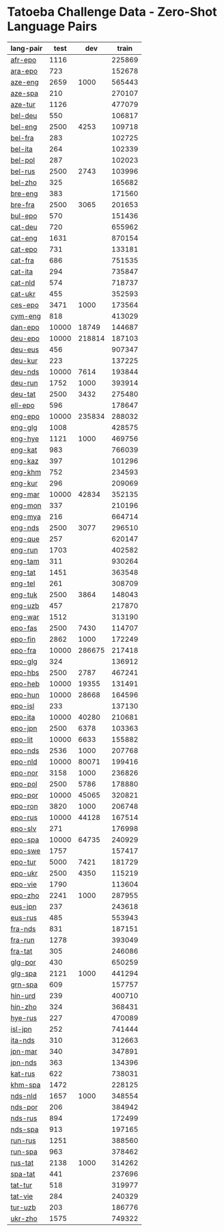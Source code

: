 # Tatoeba Challenge Data - Zero-Shot Language Pairs

| lang-pair |    test    |    dev     |    train   |
|-----------|------------|------------|------------|
|  [afr-epo](https://object.pouta.csc.fi/Tatoeba-Challenge/afr-epo.tar)  |       1116 |            |     225869 |
|  [ara-epo](https://object.pouta.csc.fi/Tatoeba-Challenge/ara-epo.tar)  |        723 |            |     152678 |
|  [aze-eng](https://object.pouta.csc.fi/Tatoeba-Challenge/aze-eng.tar)  |       2659 |       1000 |     565443 |
|  [aze-spa](https://object.pouta.csc.fi/Tatoeba-Challenge/aze-spa.tar)  |        210 |            |     270107 |
|  [aze-tur](https://object.pouta.csc.fi/Tatoeba-Challenge/aze-tur.tar)  |       1126 |            |     477079 |
|  [bel-deu](https://object.pouta.csc.fi/Tatoeba-Challenge/bel-deu.tar)  |        550 |            |     106817 |
|  [bel-eng](https://object.pouta.csc.fi/Tatoeba-Challenge/bel-eng.tar)  |       2500 |       4253 |     109718 |
|  [bel-fra](https://object.pouta.csc.fi/Tatoeba-Challenge/bel-fra.tar)  |        283 |            |     102725 |
|  [bel-ita](https://object.pouta.csc.fi/Tatoeba-Challenge/bel-ita.tar)  |        264 |            |     102339 |
|  [bel-pol](https://object.pouta.csc.fi/Tatoeba-Challenge/bel-pol.tar)  |        287 |            |     102023 |
|  [bel-rus](https://object.pouta.csc.fi/Tatoeba-Challenge/bel-rus.tar)  |       2500 |       2743 |     103996 |
|  [bel-zho](https://object.pouta.csc.fi/Tatoeba-Challenge/bel-zho.tar)  |        325 |            |     165682 |
|  [bre-eng](https://object.pouta.csc.fi/Tatoeba-Challenge/bre-eng.tar)  |        383 |            |     171560 |
|  [bre-fra](https://object.pouta.csc.fi/Tatoeba-Challenge/bre-fra.tar)  |       2500 |       3065 |     201653 |
|  [bul-epo](https://object.pouta.csc.fi/Tatoeba-Challenge/bul-epo.tar)  |        570 |            |     151436 |
|  [cat-deu](https://object.pouta.csc.fi/Tatoeba-Challenge/cat-deu.tar)  |        720 |            |     655962 |
|  [cat-eng](https://object.pouta.csc.fi/Tatoeba-Challenge/cat-eng.tar)  |       1631 |            |     870154 |
|  [cat-epo](https://object.pouta.csc.fi/Tatoeba-Challenge/cat-epo.tar)  |        731 |            |     133181 |
|  [cat-fra](https://object.pouta.csc.fi/Tatoeba-Challenge/cat-fra.tar)  |        686 |            |     751535 |
|  [cat-ita](https://object.pouta.csc.fi/Tatoeba-Challenge/cat-ita.tar)  |        294 |            |     735847 |
|  [cat-nld](https://object.pouta.csc.fi/Tatoeba-Challenge/cat-nld.tar)  |        574 |            |     718737 |
|  [cat-ukr](https://object.pouta.csc.fi/Tatoeba-Challenge/cat-ukr.tar)  |        455 |            |     352593 |
|  [ces-epo](https://object.pouta.csc.fi/Tatoeba-Challenge/ces-epo.tar)  |       3471 |       1000 |     173564 |
|  [cym-eng](https://object.pouta.csc.fi/Tatoeba-Challenge/cym-eng.tar)  |        818 |            |     413029 |
|  [dan-epo](https://object.pouta.csc.fi/Tatoeba-Challenge/dan-epo.tar)  |      10000 |      18749 |     144687 |
|  [deu-epo](https://object.pouta.csc.fi/Tatoeba-Challenge/deu-epo.tar)  |      10000 |     218814 |     187103 |
|  [deu-eus](https://object.pouta.csc.fi/Tatoeba-Challenge/deu-eus.tar)  |        456 |            |     907347 |
|  [deu-kur](https://object.pouta.csc.fi/Tatoeba-Challenge/deu-kur.tar)  |        223 |            |     137225 |
|  [deu-nds](https://object.pouta.csc.fi/Tatoeba-Challenge/deu-nds.tar)  |      10000 |       7614 |     193844 |
|  [deu-run](https://object.pouta.csc.fi/Tatoeba-Challenge/deu-run.tar)  |       1752 |       1000 |     393914 |
|  [deu-tat](https://object.pouta.csc.fi/Tatoeba-Challenge/deu-tat.tar)  |       2500 |       3432 |     275480 |
|  [ell-epo](https://object.pouta.csc.fi/Tatoeba-Challenge/ell-epo.tar)  |        596 |            |     178647 |
|  [eng-epo](https://object.pouta.csc.fi/Tatoeba-Challenge/eng-epo.tar)  |      10000 |     235834 |     288032 |
|  [eng-glg](https://object.pouta.csc.fi/Tatoeba-Challenge/eng-glg.tar)  |       1008 |            |     428575 |
|  [eng-hye](https://object.pouta.csc.fi/Tatoeba-Challenge/eng-hye.tar)  |       1121 |       1000 |     469756 |
|  [eng-kat](https://object.pouta.csc.fi/Tatoeba-Challenge/eng-kat.tar)  |        983 |            |     766039 |
|  [eng-kaz](https://object.pouta.csc.fi/Tatoeba-Challenge/eng-kaz.tar)  |        397 |            |     101296 |
|  [eng-khm](https://object.pouta.csc.fi/Tatoeba-Challenge/eng-khm.tar)  |        752 |            |     234593 |
|  [eng-kur](https://object.pouta.csc.fi/Tatoeba-Challenge/eng-kur.tar)  |        296 |            |     209069 |
|  [eng-mar](https://object.pouta.csc.fi/Tatoeba-Challenge/eng-mar.tar)  |      10000 |      42834 |     352135 |
|  [eng-mon](https://object.pouta.csc.fi/Tatoeba-Challenge/eng-mon.tar)  |        337 |            |     210196 |
|  [eng-mya](https://object.pouta.csc.fi/Tatoeba-Challenge/eng-mya.tar)  |        216 |            |     664714 |
|  [eng-nds](https://object.pouta.csc.fi/Tatoeba-Challenge/eng-nds.tar)  |       2500 |       3077 |     296510 |
|  [eng-que](https://object.pouta.csc.fi/Tatoeba-Challenge/eng-que.tar)  |        257 |            |     620147 |
|  [eng-run](https://object.pouta.csc.fi/Tatoeba-Challenge/eng-run.tar)  |       1703 |            |     402582 |
|  [eng-tam](https://object.pouta.csc.fi/Tatoeba-Challenge/eng-tam.tar)  |        311 |            |     930264 |
|  [eng-tat](https://object.pouta.csc.fi/Tatoeba-Challenge/eng-tat.tar)  |       1451 |            |     363548 |
|  [eng-tel](https://object.pouta.csc.fi/Tatoeba-Challenge/eng-tel.tar)  |        261 |            |     308709 |
|  [eng-tuk](https://object.pouta.csc.fi/Tatoeba-Challenge/eng-tuk.tar)  |       2500 |       3864 |     148043 |
|  [eng-uzb](https://object.pouta.csc.fi/Tatoeba-Challenge/eng-uzb.tar)  |        457 |            |     217870 |
|  [eng-war](https://object.pouta.csc.fi/Tatoeba-Challenge/eng-war.tar)  |       1512 |            |     313190 |
|  [epo-fas](https://object.pouta.csc.fi/Tatoeba-Challenge/epo-fas.tar)  |       2500 |       7430 |     114707 |
|  [epo-fin](https://object.pouta.csc.fi/Tatoeba-Challenge/epo-fin.tar)  |       2862 |       1000 |     172249 |
|  [epo-fra](https://object.pouta.csc.fi/Tatoeba-Challenge/epo-fra.tar)  |      10000 |     286675 |     217418 |
|  [epo-glg](https://object.pouta.csc.fi/Tatoeba-Challenge/epo-glg.tar)  |        324 |            |     136912 |
|  [epo-hbs](https://object.pouta.csc.fi/Tatoeba-Challenge/epo-hbs.tar)  |       2500 |       2787 |     467241 |
|  [epo-heb](https://object.pouta.csc.fi/Tatoeba-Challenge/epo-heb.tar)  |      10000 |      19355 |     131491 |
|  [epo-hun](https://object.pouta.csc.fi/Tatoeba-Challenge/epo-hun.tar)  |      10000 |      28668 |     164596 |
|  [epo-isl](https://object.pouta.csc.fi/Tatoeba-Challenge/epo-isl.tar)  |        233 |            |     137130 |
|  [epo-ita](https://object.pouta.csc.fi/Tatoeba-Challenge/epo-ita.tar)  |      10000 |      40280 |     210681 |
|  [epo-jpn](https://object.pouta.csc.fi/Tatoeba-Challenge/epo-jpn.tar)  |       2500 |       6378 |     103363 |
|  [epo-lit](https://object.pouta.csc.fi/Tatoeba-Challenge/epo-lit.tar)  |      10000 |       6633 |     155882 |
|  [epo-nds](https://object.pouta.csc.fi/Tatoeba-Challenge/epo-nds.tar)  |       2536 |       1000 |     207768 |
|  [epo-nld](https://object.pouta.csc.fi/Tatoeba-Challenge/epo-nld.tar)  |      10000 |      80071 |     199416 |
|  [epo-nor](https://object.pouta.csc.fi/Tatoeba-Challenge/epo-nor.tar)  |       3158 |       1000 |     236826 |
|  [epo-pol](https://object.pouta.csc.fi/Tatoeba-Challenge/epo-pol.tar)  |       2500 |       5786 |     178880 |
|  [epo-por](https://object.pouta.csc.fi/Tatoeba-Challenge/epo-por.tar)  |      10000 |      45065 |     320821 |
|  [epo-ron](https://object.pouta.csc.fi/Tatoeba-Challenge/epo-ron.tar)  |       3820 |       1000 |     206748 |
|  [epo-rus](https://object.pouta.csc.fi/Tatoeba-Challenge/epo-rus.tar)  |      10000 |      44128 |     167514 |
|  [epo-slv](https://object.pouta.csc.fi/Tatoeba-Challenge/epo-slv.tar)  |        271 |            |     176998 |
|  [epo-spa](https://object.pouta.csc.fi/Tatoeba-Challenge/epo-spa.tar)  |      10000 |      64735 |     240929 |
|  [epo-swe](https://object.pouta.csc.fi/Tatoeba-Challenge/epo-swe.tar)  |       1757 |            |     157417 |
|  [epo-tur](https://object.pouta.csc.fi/Tatoeba-Challenge/epo-tur.tar)  |       5000 |       7421 |     181729 |
|  [epo-ukr](https://object.pouta.csc.fi/Tatoeba-Challenge/epo-ukr.tar)  |       2500 |       4350 |     115219 |
|  [epo-vie](https://object.pouta.csc.fi/Tatoeba-Challenge/epo-vie.tar)  |       1790 |            |     113604 |
|  [epo-zho](https://object.pouta.csc.fi/Tatoeba-Challenge/epo-zho.tar)  |       2241 |       1000 |     287955 |
|  [eus-jpn](https://object.pouta.csc.fi/Tatoeba-Challenge/eus-jpn.tar)  |        237 |            |     243618 |
|  [eus-rus](https://object.pouta.csc.fi/Tatoeba-Challenge/eus-rus.tar)  |        485 |            |     553943 |
|  [fra-nds](https://object.pouta.csc.fi/Tatoeba-Challenge/fra-nds.tar)  |        831 |            |     187151 |
|  [fra-run](https://object.pouta.csc.fi/Tatoeba-Challenge/fra-run.tar)  |       1278 |            |     393049 |
|  [fra-tat](https://object.pouta.csc.fi/Tatoeba-Challenge/fra-tat.tar)  |        305 |            |     246086 |
|  [glg-por](https://object.pouta.csc.fi/Tatoeba-Challenge/glg-por.tar)  |        430 |            |     650259 |
|  [glg-spa](https://object.pouta.csc.fi/Tatoeba-Challenge/glg-spa.tar)  |       2121 |       1000 |     441294 |
|  [grn-spa](https://object.pouta.csc.fi/Tatoeba-Challenge/grn-spa.tar)  |        609 |            |     157757 |
|  [hin-urd](https://object.pouta.csc.fi/Tatoeba-Challenge/hin-urd.tar)  |        239 |            |     400710 |
|  [hin-zho](https://object.pouta.csc.fi/Tatoeba-Challenge/hin-zho.tar)  |        324 |            |     368431 |
|  [hye-rus](https://object.pouta.csc.fi/Tatoeba-Challenge/hye-rus.tar)  |        227 |            |     470089 |
|  [isl-jpn](https://object.pouta.csc.fi/Tatoeba-Challenge/isl-jpn.tar)  |        252 |            |     741444 |
|  [ita-nds](https://object.pouta.csc.fi/Tatoeba-Challenge/ita-nds.tar)  |        310 |            |     312663 |
|  [jpn-mar](https://object.pouta.csc.fi/Tatoeba-Challenge/jpn-mar.tar)  |        340 |            |     347891 |
|  [jpn-nds](https://object.pouta.csc.fi/Tatoeba-Challenge/jpn-nds.tar)  |        363 |            |     134396 |
|  [kat-rus](https://object.pouta.csc.fi/Tatoeba-Challenge/kat-rus.tar)  |        622 |            |     738031 |
|  [khm-spa](https://object.pouta.csc.fi/Tatoeba-Challenge/khm-spa.tar)  |       1472 |            |     228125 |
|  [nds-nld](https://object.pouta.csc.fi/Tatoeba-Challenge/nds-nld.tar)  |       1657 |       1000 |     348554 |
|  [nds-por](https://object.pouta.csc.fi/Tatoeba-Challenge/nds-por.tar)  |        206 |            |     384942 |
|  [nds-rus](https://object.pouta.csc.fi/Tatoeba-Challenge/nds-rus.tar)  |        894 |            |     172499 |
|  [nds-spa](https://object.pouta.csc.fi/Tatoeba-Challenge/nds-spa.tar)  |        913 |            |     197165 |
|  [run-rus](https://object.pouta.csc.fi/Tatoeba-Challenge/run-rus.tar)  |       1251 |            |     388560 |
|  [run-spa](https://object.pouta.csc.fi/Tatoeba-Challenge/run-spa.tar)  |        963 |            |     378462 |
|  [rus-tat](https://object.pouta.csc.fi/Tatoeba-Challenge/rus-tat.tar)  |       2138 |       1000 |     314262 |
|  [spa-tat](https://object.pouta.csc.fi/Tatoeba-Challenge/spa-tat.tar)  |        441 |            |     237696 |
|  [tat-tur](https://object.pouta.csc.fi/Tatoeba-Challenge/tat-tur.tar)  |        518 |            |     319977 |
|  [tat-vie](https://object.pouta.csc.fi/Tatoeba-Challenge/tat-vie.tar)  |        284 |            |     240329 |
|  [tur-uzb](https://object.pouta.csc.fi/Tatoeba-Challenge/tur-uzb.tar)  |        203 |            |     186776 |
|  [ukr-zho](https://object.pouta.csc.fi/Tatoeba-Challenge/ukr-zho.tar)  |       1575 |            |     749322 |
